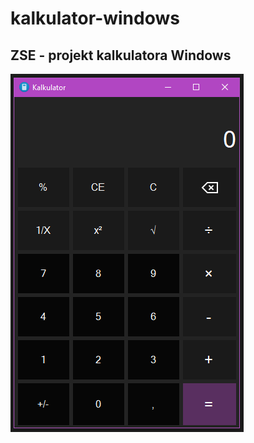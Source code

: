 # kalkulator-windows

## ZSE - projekt kalkulatora Windows

![Calculator View](/Properties/calculator-view.png)

